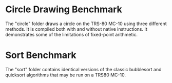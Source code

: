 # Circle Drawing Benchmark

The "circle" folder draws a circle on the TRS-80 MC-10 using three different methods.  It is compiled both with and without native instructions.  It demonstrates some of the limitations of fixed-point arithmetic.

# Sort Benchmark
The "sort" folder contains identical versions of the classic bubblesort and quicksort algorithms that may be run on a TRS80 MC-10.



